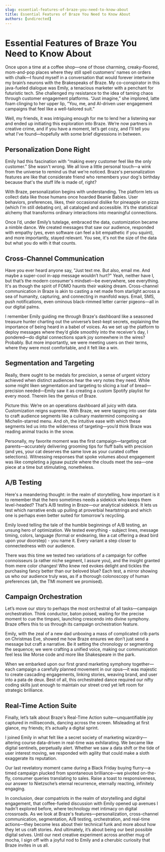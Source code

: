 ```yaml
---
slug: essential-features-of-braze-you-need-to-know-about
title: Essential Features of Braze You Need to Know About
authors: [undirected]
---
```



# Essential Features of Braze You Need to Know About

Once upon a time at a coffee shop—one of those charming, creaky-floored, mom-and-pop places where they still spell customers’ names on orders with chalk—I found myself in a conversation that would forever intertwine my brain’s neurons with the Brakespeaks of Braze. My co-conspirator in this java-fueled dialogue was Emily, a tenacious marketer with a penchant for futuristic tech. She challenged my resistance to the idea of taming chaos through customer engagement platforms. “Just imagine,” she implored, latte foam clinging to her upper lip, “You, me, and AI-driven user engagement campaigns that feel like a well-tailored suit.” 

Well, my friends, it was intriguing enough for me to lend her a listening ear and ended up initiating this exploration into Braze. We’re now partners in creative crime, and if you have a moment, let’s get cozy, and I'll tell you what I’ve found—hopefully with some brief digressions in between.

## Personalization Done Right

Emily had this fascination with “making every customer feel like the only customer.” She wasn't wrong. We all love a little personal touch—a wink from the universe to remind us that we're noticed. Braze's personalization features are like that considerate friend who remembers your dog's birthday because that's the stuff life is made of, right?

With Braze, personalization begins with understanding. The platform lets us collect data like those humans once hoarded Beanie Babies. User behaviors, preferences, likes, their occasional dislike for pineapple on pizza (which I'm still debating on), all cataloged and accessible. It’s the statistical alchemy that transforms ordinary interactions into meaningful connections.

Once I’d, under Emily’s tutelage, embraced the data, customization became a nimble dance. We created messages that saw our audience, responded with empathy (yes, even software can feel a bit empathetic if you squint), and more importantly, stayed relevant. You see, it's not the size of the data but what you do with it that counts.

## Cross-Channel Communication

Have you ever heard anyone say, "Just text me. But also, email me. And maybe a super-cool in-app message wouldn’t hurt?" Yeah, neither have I, but that’s the modern consumer's mindset—be everywhere, see everything. It's as though the spirit of FOMO haunts their waking dream. Cross-channel communication in Braze is akin to casting a net made from starlight across a sea of humanity, capturing, and connecting in manifold ways. Email, SMS, push notifications, even ominous black-rimmed letter carrier pigeons—all in our digital palms.

I remember Emily guiding me through Braze's dashboard like a seasoned treasure hunter charting out the universe’s best-kept secrets, explaining the importance of being heard in a babel of voices. As we set up the platform to deploy messages where they’d glide smoothly into the receiver’s day, I pondered—do digital connections spark joy somewhere in the wires? Probably. But more importantly, we were meeting users on their terms, where they were most comfortable, and it felt like a win.

## Segmentation and Targeting

Really, there ought to be medals for precision, a sense of urgent victory achieved when distinct audiences hear the very notes they need. While some might liken segmentation and targeting to slicing a loaf of bread—precision needed—Emily saw it as creating a custom Spotify playlist for every mood. Therein lies the genius of Braze.

Picture this: We’re on an operations dashboard all juicy with data. Customization reigns supreme. With Braze, we were tapping into user data to craft audience segments like a culinary mastermind composing a Michelin-starred menu. And oh, the intuitive ease with which these segments led us into the wilderness of targeting—you’d think Braze was reading animal tracks in the snow.

Personally, my favorite moment was the first campaign—targeting cat parents—accurately delivering grooming tips for fluff balls with precision (and yes, your cat deserves the same love as your curated coffee selections). Witnessing responses that spoke volumes about engagement was like completing a jigsaw puzzle where the clouds meet the sea—one piece at a time but stimulating, nonetheless.

## A/B Testing

Here's a meandering thought: in the realm of storytelling, how important is it to remember that the hero sometimes needs a sidekick who keeps them level-headed? That’s A/B testing in Braze—our analytical sidekick. It lets us test which narrative ends up pulling at proverbial heartstrings and which one is perhaps even better suited for tomorrow's recycling.

Emily loved telling the tale of the humble beginnings of A/B testing, an unsung hero of optimization. We tested everything - subject lines, message timing, colors, language (formal or endearing, like a cat offering a dead bird upon your doorstep) - you name it. Every variant a step closer to connectedness with our audience.

There was this time we tested two variations of a campaign for coffee connoisseurs (a rather niche segment, I assure you), and the insight granted from mere color changes! Who knew red evokes delight and tickles the purchasing fancy better than our beloved blue? Each test, a mirror showing us who our audience truly was, as if a thorough colonoscopy of human preferences (ah, the TMI moment we promised).

## Campaign Orchestration

Let’s move our story to perhaps the most orchestral of all tasks—campaign orchestration. Think conductor, baton poised, waiting for the precise moment to cue the timpani, launching crescendo into divine symphony. Braze offers this to us through its campaign orchestration feature. 

Emily, with the zeal of a new dad unboxing a mass of complicated crib parts on Christmas Eve, showed me how Braze ensures we don’t just send a message but craft a narrative. Be it setting the chronology or segmenting the sequence; we were crafting a unified voice, making our communication feel less like Morse code and more like Shakespeare in the park.

When we embarked upon our first grand marketing symphony together—each campaign a carefully planned movement in our opus—it was majestic to create cascading engagements, linking stories, weaving brand, and user into a pata de deux. Best of all, this orchestrated dance required our nifty coding skills just enough to maintain our street cred yet left room for strategic brilliance.

## Real-Time Action Suite

Finally, let’s talk about Braze's Real-Time Action suite—unquantifiable joy captured in milliseconds, dancing across the screen. Misleading at first glance, my friends; it’s actually a digital sprint.

I joined Emily in what felt like a secret society of marketing wizardry—altering course data-driven in real-time was exhilarating. We became like digital sentinels, perpetually alert. Whether we saw a data shift or the tide of user interest moving, we responded with agility that could make a sloth exaggerate its reputation.

Our last revelatory moment came during a Black Friday buying flurry—a timed campaign plucked from spontaneous brilliance—we pivoted on-the-fly, consumer queries translating to sales. Raise a toast to responsiveness, our answer to Nietzsche’s eternal recurrence, eternally reacting, infinitely engaging.

In conclusion, dear compatriots in the realm of storytelling and digital engagement, that coffee-fueled discussion with Emily opened up avenues I hadn't explored before, where technology met intimacy on digital crossroads. As we look at Braze's features—personalization, cross-channel communication, segmentation, A/B testing, orchestration, and real-time actions—they become less about their technical funk and more about how they let us craft stories. And ultimately, it’s about being our best possible digital selves. Until our next creative experiment across another mug of mocha, I sign off with a joyful nod to Emily and a cherubic curiosity that Braze invites in us all.